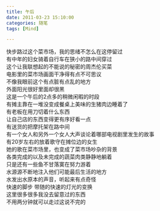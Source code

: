 ```yaml
---
title: 午后
date: 2011-03-23 15:10:00
categories: 随笔
tags: [Mind]

---
```

快步路过这个菜市场，我的思绪不怎么在这停留过  
有中年的妇女骑着自行车在狭小的路中间穿过  
这个让我联想起的不能说的秘密的周杰伦买菜  
电影里的菜市场画面干净得有点不可思议  
不像我眼前这个有点脏有点乱的地方  
外面阳光很好里面却很黑  
这是一个午后的2点多的稍微闲暇的时段  
有摊主靠在一堆没变成餐桌上美味的生猪肉边睡着了  
有老板在用刀切着什么东西  
让自己店的东西变得更有序好看一点  
有送货的把摩托架在路中间  
有一个女人和另外一个女人大声谈论着哪部电视剧里发生的故事  
有20岁左右的放着歌守在摊位边的女生  
她的歌在菜市场里，也变成了菜市场吵杂的背景  
各类完成的以及未完成的蔬菜肉类静静地躺着  
只是还有一些鱼不甘落寞在努力游着  
水源源不断地注入他们可能最后生活的地方  
水发出水原本的声音，听起来有点奇怪  
快速的脚步 带随的快速的灯光的变换  
这里很多很多我没去留意过的东西  
不用两分钟就可以走过这说不完的